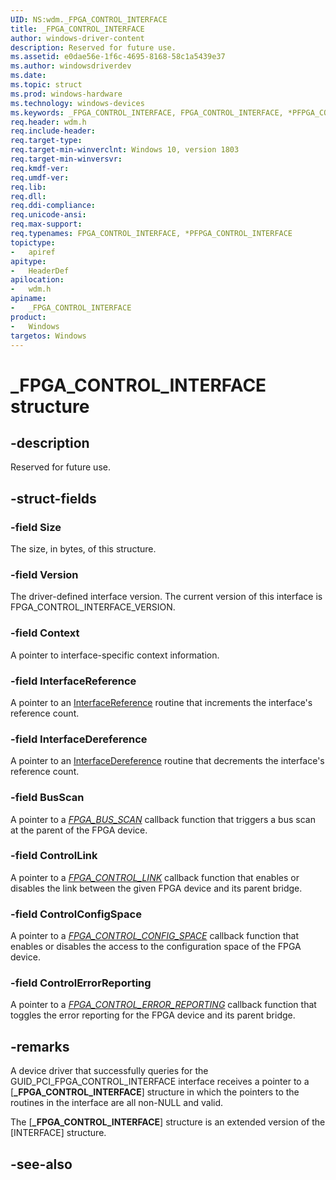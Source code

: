 ```yaml
---
UID: NS:wdm._FPGA_CONTROL_INTERFACE
title: _FPGA_CONTROL_INTERFACE
author: windows-driver-content
description: Reserved for future use.
ms.assetid: e0dae56e-1f6c-4695-8168-58c1a5439e37
ms.author: windowsdriverdev
ms.date: 
ms.topic: struct
ms.prod: windows-hardware
ms.technology: windows-devices
ms.keywords: _FPGA_CONTROL_INTERFACE, FPGA_CONTROL_INTERFACE, *PFPGA_CONTROL_INTERFACE, 
req.header: wdm.h
req.include-header:
req.target-type:
req.target-min-winverclnt: Windows 10, version 1803
req.target-min-winversvr:
req.kmdf-ver:
req.umdf-ver:
req.lib:
req.dll:
req.ddi-compliance:
req.unicode-ansi:
req.max-support:
req.typenames: FPGA_CONTROL_INTERFACE, *PFPGA_CONTROL_INTERFACE
topictype: 
-	apiref
apitype: 
-	HeaderDef
apilocation: 
-	wdm.h
apiname: 
-	_FPGA_CONTROL_INTERFACE
product:
-	Windows
targetos: Windows
---
```


# _FPGA_CONTROL_INTERFACE structure

## -description
Reserved for future use.

## -struct-fields

### -field Size
The size, in bytes, of this structure.
 
### -field Version
The driver-defined interface version. The current version of this interface is FPGA_CONTROL_INTERFACE_VERSION.
 
### -field Context
A pointer to interface-specific context information.
 
### -field InterfaceReference
A pointer to an [InterfaceReference](https://docs.microsoft.com/en-us/windows-hardware/drivers/ddi/content/wudfwdm/nc-wudfwdm-pinterface_reference) routine that increments the interface's reference count.
 
### -field InterfaceDereference
A pointer to an [InterfaceDereference](https://docs.microsoft.com/en-us/windows-hardware/drivers/ddi/content/wudfwdm/nc-wudfwdm-pinterface_dereference) routine that decrements the interface's reference count.
 
### -field BusScan
A pointer to a [_FPGA_BUS_SCAN_](nc-wdm-fpga_bus_scan.md) callback function that triggers a bus scan at the parent of the FPGA device.
 
### -field ControlLink
A pointer to a [_FPGA_CONTROL_LINK_](nc-wdm-fpga_control_link.md) callback function that enables or disables the link between the given FPGA device and its parent bridge.
 
### -field ControlConfigSpace
A pointer to a [_FPGA_CONTROL_CONFIG_SPACE_](nc-wdm-fpga_control_config_space.md) callback function that enables or disables the access to the configuration space of the FPGA device.  
 
### -field ControlErrorReporting
A pointer to a [_FPGA_CONTROL_ERROR_REPORTING_](nc-wdm-fpga_control_error_reporting.md) callback function that toggles the error reporting for the FPGA device and its parent bridge. 

## -remarks
A device driver that successfully queries for the GUID_PCI_FPGA_CONTROL_INTERFACE interface receives a pointer to a [**_FPGA_CONTROL_INTERFACE**] structure in which the pointers to the routines in the interface are all non-NULL and valid. 

The [**_FPGA_CONTROL_INTERFACE**] structure is an extended version of the [INTERFACE] structure.

## -see-also